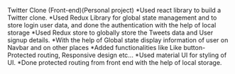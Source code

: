 Twitter Clone (Front-end)(Personal project)
*Used react library to build a Twitter clone.
*Used Redux Library for global state management and to store login user data, and done the
authentication with the help of local storage
*Used Redux store to globally store the Tweets data and User signup details.
*With the help of Global state display information of user on Navbar and on other places
*Added functionalities like Like button- Protected routing, Responsive design etc...
*Used material UI for styling of UI.
*Done protected routing from front end with the help of local storage.
